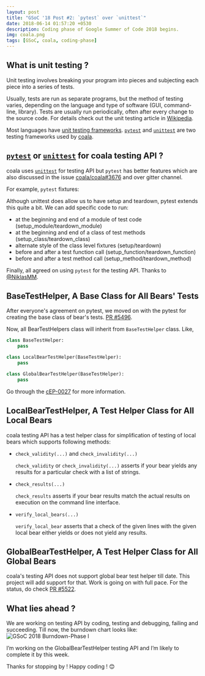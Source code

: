 ```yaml
---
layout: post
title: "GSoC '18 Post #2: `pytest` over `unittest`"
date: 2018-06-14 01:57:20 +0530
description: Coding phase of Google Summer of Code 2018 begins.
img: coala.png
tags: [GSoC, coala, coding-phase]
---
```


## What is unit testing ?

Unit testing involves breaking your program into pieces and subjecting each
piece into a series of tests.

Usually, tests are run as separate programs, but the method of testing varies,
depending on the language and type of software (GUI, command-line, library).
Tests are usually run periodically, often after every change to the source
code. For details check out the unit testing article in
[Wikipedia](https://en.wikipedia.org/wiki/Unit_testing).

Most languages have [unit testing
frameworks](http://en.wikipedia.org/wiki/List_of_unit_testing_frameworks).
[`pytest`](http://pytest.org/) and
[`unittest`](https://docs.python.org/2/library/unittest.html) are two
testing frameworks used by [coala](https://coala.io).

## [`pytest`](http://pytest.org/) or [`unittest`](https://docs.python.org/3/library/unittest.html) for coala testing API ?

coala uses [`unittest`](https://docs.python.org/3/library/unittest.html)
for testing API but `pytest` has better features which are also discussed in
the issue [coala/coala#3676](https://github.com/coala/coala/issues/3676) and
over gitter channel.

For example, `pytest` fixtures:

Although unittest does allow us to have setup and teardown, pytest extends
this quite a bit. We can add specific code to run:

- at the beginning and end of a module of test code
(setup_module/teardown_module)
- at the beginning and end of a class of test methods
(setup_class/teardown_class)
- alternate style of the class level fixtures (setup/teardown)
- before and after a test function call (setup_function/teardown_function)
- before and after a test method call (setup_method/teardown_method)

Finally, all agreed on using `pytest` for the testing API. Thanks to
[@NiklasMM](https://github.com/NiklasMM).

## BaseTestHelper, A Base Class for All Bears' Tests

After everyone's agreement on pytest, we moved on with the pytest for creating
the base class of bear's tests. [PR #5496](https://github.com/coala/coala/pull/5496).

Now, all BearTestHelpers class will inherit from `BaseTestHelper` class.
Like,
```py
class BaseTestHelper:
    pass

class LocalBearTestHelper(BaseTestHelper):
    pass

class GlobalBearTestHelper(BaseTestHelper):
    pass
```
Go through the [cEP-0027](https://github.com/coala/cEPs/blob/master/cEP-0027.md) for more information.

## LocalBearTestHelper, A Test Helper Class for All Local Bears

coala testing API has a test helper class for simplification of testing of
local bears which supports following methods:
- `check_validity(...)` and `check_invalidity(...)`

    `check_validity` or `check_invalidity(...)` asserts if your bear yields
    any results for a particular check with a list of strings.

- `check_results(...)`

    `check_results` asserts if your bear results match the actual results on
    execution on the command line interface.

- `verify_local_bears(...)`

    `verify_local_bear` asserts that a check of the given lines with the given
    local bear either yields or does not yield any results.

## GlobalBearTestHelper, A Test Helper Class for All Global Bears

coala's testing API does not support global bear test helper till date. This
project will add support for that. Work is going on with full pace. For the
status, do check [PR #5522](https://github.com/coala/coala/pull/5522).

## What lies ahead ?

We are working on testing API by coding, testing and debugging, failing and
succeeding. Till now, the burndown chart looks like:
![GSoC 2018 Burndown-Phase I]({{site.baseurl}}/assets/img/burdown-phase1.png)

I’m working on the GlobalBearTestHelper testing API and I’m likely to complete
it by this week. 

Thanks for stopping by ! Happy coding ! :blush:
